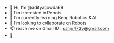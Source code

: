 - 👋 Hi, I’m @adityagowda69
- 👀 I’m interested in Robots 
- 🌱 I’m currently learning Beng Robotics & AI
- 💞️ I’m looking to collaborate on Robots
- 📫 reach me on Gmail ID : sanju4725@gmail.com
- 🦾 

